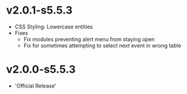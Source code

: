 # v2.0.1-s5.5.3
- CSS Styling: Lowercase entities
- Fixes
    - Fix modules preventing alert menu from staying open
    - Fix for sometimes attempting to select next event in wrong table

# v2.0.0-s5.5.3
- 'Official Release'